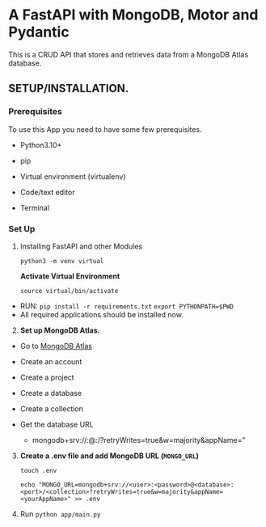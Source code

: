 # A FastAPI with MongoDB, Motor and Pydantic

This is a CRUD API that stores and retrieves data from a MongoDB Atlas database.

## **SETUP/INSTALLATION.**
### Prerequisites

To use this App you need to have some few prerequisites.

- Python3.10+

- pip

- Virtual environment (virtualenv)

- Code/text editor

- Terminal


### **Set Up**

1. Installing FastAPI and other Modules

    `python3 -m venv virtual`

    **Activate Virtual Environment**

    `source virtual/bin/activate`

* RUN:
    `pip install -r requirements.txt`
    `export PYTHONPATH=$PWD`
* All required applications should be installed now.

2. **Set up MongoDB Atlas.**
 - Go to [MongoDB Atlas](https://www.mongodb.com/atlas)
 - Create an account
 - Create a project
 - Create a database
 - Create a collection
 - Get the database URL 

   - mongodb+srv://<user>:<password>@<database>:<port>/<collection>?retryWrites=true&w=majority&appName=<yourAppName>"


3. **Create a .env file and add MongoDB URL (`MONGO_URL`)**

    `touch .env`
    
    `echo "MONGO_URL=mongodb+srv://<user>:<password>@<database>:<port>/<collection>?retryWrites=true&w=majority&appName=<yourAppName>" >> .env`

4. Run `python app/main.py`
